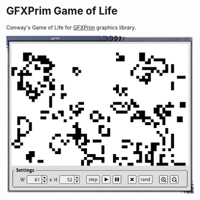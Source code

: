 # GFXPrim Game of Life

Conway's Game of Life for
[GFXPrim](http://gfxprim.ucw.cz/index.html) graphics library.

![Screenshot](screenshot.png)
